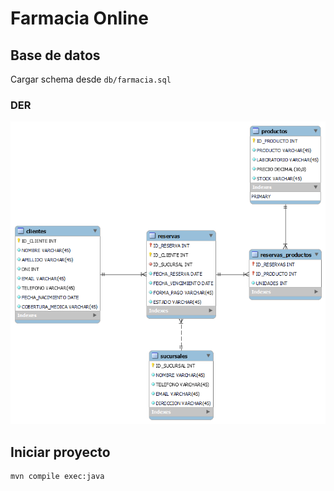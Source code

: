# Farmacia Online

## Base de datos

Cargar schema desde `db/farmacia.sql`

### DER
![DER](db/der.png)


## Iniciar proyecto

```
mvn compile exec:java
```

